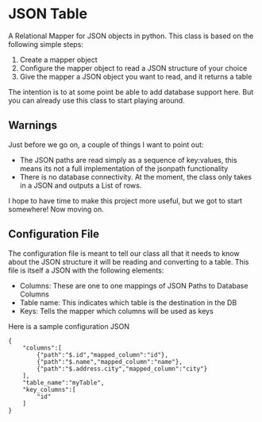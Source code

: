 # JSON Table

A Relational Mapper for JSON objects in python. This class is based on the following simple steps:
1. Create a mapper object
2. Configure the mapper object to read a JSON structure of your choice
3. Give the mapper a JSON object you want to read, and it returns a table

The intention is to at some point be able to add database support here. But you can already use this class to start playing around.

## Warnings

Just before we go on, a couple of things I want to point out:
 - The JSON paths are read simply as a sequence of key:values, this means its not a full implementation of the jsonpath functionality
 - There is no database connectivity. At the moment, the class only takes in a JSON and outputs a List of rows.

I hope to have time to make this project more useful, but we got to start somewhere! Now moving on.

## Configuration File

The configuration file is meant to tell our class all that it needs to know about the JSON structure it will be reading and converting to a table. This file is itself a JSON with the following elements:
- Columns: These are one to one mappings of JSON Paths to Database Columns
- Table name: This indicates which table is the destination in the DB
- Keys: Tells the mapper which columns will be used as keys

Here is a sample configuration JSON

```
{
	"columns":[
	 	{"path":"$.id","mapped_column":"id"},
	 	{"path":"$.name","mapped_column":"name"},
	 	{"path":"$.address.city","mapped_column":"city"}
	],
	"table_name":"myTable",
	"key_columns":[
		"id"
	]
}
```